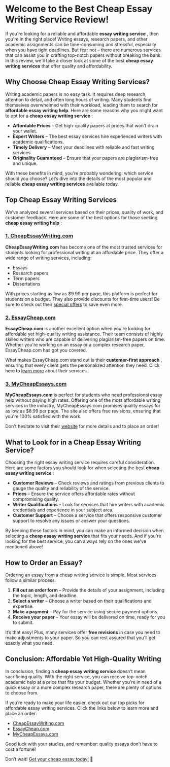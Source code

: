 # Welcome to the Best Cheap Essay Writing Service Review!

If you're looking for a reliable and affordable **essay writing service** , then you're in the right place! Writing essays, research papers, and other academic assignments can be time-consuming and stressful, especially when you have tight deadlines. But fear not – there are numerous services that can assist you in crafting top-notch papers without breaking the bank. In this review, we'll take a closer look at some of the best **cheap essay writing services** that offer quality and affordability.

## Why Choose Cheap Essay Writing Services?

Writing academic papers is no easy task. It requires deep research, attention to detail, and often long hours of writing. Many students find themselves overwhelmed with their workload, leading them to search for **affordable essay writing help**. Here are some reasons why you might want to opt for a **cheap essay writing service** :

- **Affordable Prices** – Get high-quality papers at prices that won't drain your wallet.
- **Expert Writers** – The best essay services hire experienced writers with academic qualifications.
- **Timely Delivery** – Meet your deadlines with reliable and fast writing services.
- **Originality Guaranteed** – Ensure that your papers are plagiarism-free and unique.

With these benefits in mind, you're probably wondering: which service should you choose? Let’s dive into the details of the most popular and reliable **cheap essay writing services** available today.

## Top Cheap Essay Writing Services

We’ve analyzed several services based on their prices, quality of work, and customer feedback. Here are some of the best options for those seeking **cheap essay writing help** :

### [1. CheapEssayWriting.com](https://tinyurl.com/topessay?keyword=cheap+essay+writing+service+review)

**CheapEssayWriting.com** has become one of the most trusted services for students looking for professional writing at an affordable price. They offer a wide range of writing services, including:

- Essays
- Research papers
- Term papers
- Dissertations

With prices starting as low as $9.99 per page, this platform is perfect for students on a budget. They also provide discounts for first-time users! Be sure to check out their [special offers](https://tinyurl.com/topessay?keyword=cheap+essay+writing+service+review) to save even more.

### [2. EssayCheap.com](https://tinyurl.com/topessay?keyword=cheap+essay+writing+service+review)

**EssayCheap.com** is another excellent option when you're looking for affordable yet high-quality writing assistance. Their team consists of highly skilled writers who are capable of delivering plagiarism-free papers on time. Whether you're working on an essay or a complex research paper, EssayCheap.com has got you covered.

What makes EssayCheap.com stand out is their **customer-first approach** , ensuring that every client gets the personalized attention they need. Click here to [learn more](https://tinyurl.com/topessay?keyword=cheap+essay+writing+service+review) about their services.

### [3. MyCheapEssays.com](https://tinyurl.com/topessay?keyword=cheap+essay+writing+service+review)

**MyCheapEssays.com** is perfect for students who need professional essay help without paying high rates. Offering one of the most affordable writing services in the industry, MyCheapEssays.com promises quality essays for as low as $8.99 per page. The site also offers free revisions, ensuring that you're 100% satisfied with the work.

Don't hesitate to visit their [website](https://tinyurl.com/topessay?keyword=cheap+essay+writing+service+review) for more details and to place an order!

## What to Look for in a Cheap Essay Writing Service?

Choosing the right essay writing service requires careful consideration. Here are some factors you should look for when selecting the best **cheap essay writing service** :

- **Customer Reviews** – Check reviews and ratings from previous clients to gauge the quality and reliability of the service.
- **Prices** – Ensure the service offers affordable rates without compromising quality.
- **Writer Qualifications** – Look for services that hire writers with academic credentials and experience in your subject area.
- **Customer Support** – Choose a service that offers responsive customer support to resolve any issues or answer your questions.

By keeping these factors in mind, you can make an informed decision when selecting a **cheap essay writing service** that fits your needs. And if you're looking for the best service, you can always rely on the ones we've mentioned above!

## How to Order an Essay?

Ordering an essay from a cheap writing service is simple. Most services follow a similar process:

1. **Fill out an order form** – Provide the details of your assignment, including the topic, length, and deadline.
2. **Select a writer** – Choose a writer based on their qualifications and expertise.
3. **Make a payment** – Pay for the service using secure payment options.
4. **Receive your paper** – Your essay will be delivered on time, ready for you to submit.

It’s that easy! Plus, many services offer **free revisions** in case you need to make adjustments to your paper. So you can rest assured that you'll get exactly what you need.

## Conclusion: Affordable Yet High-Quality Writing

In conclusion, finding a **cheap essay writing service** doesn’t mean sacrificing quality. With the right service, you can receive top-notch academic help at a price that fits your budget. Whether you're in need of a quick essay or a more complex research paper, there are plenty of options to choose from.

If you’re ready to make your life easier, check out our top picks for affordable essay writing services. Click the links below to learn more and place an order:

- [CheapEssayWriting.com](https://tinyurl.com/topessay?keyword=cheap+essay+writing+service+review)
- [EssayCheap.com](https://tinyurl.com/topessay?keyword=cheap+essay+writing+service+review)
- [MyCheapEssays.com](https://tinyurl.com/topessay?keyword=cheap+essay+writing+service+review)

Good luck with your studies, and remember: quality essays don’t have to cost a fortune!

Don’t wait! [Get your cheap essay today!](https://tinyurl.com/topessay?keyword=cheap+essay+writing+service+review) 🚀
